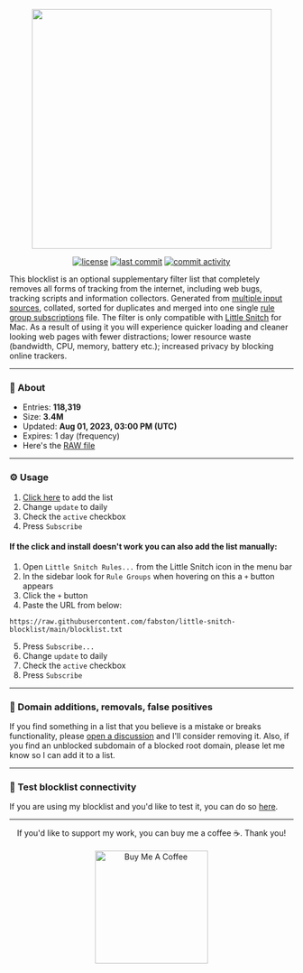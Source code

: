 <p align="center"><a href="https://github.com/fabston/little-snitch-blocklist" target="_blank"><img src="https://github.com/fabston/little-snitch-blocklist/blob/main/assets/logo.png?raw=true" width="425px"></a></p>

<p align="center">
    <a href="https://github.com/fabston/little-snitch-blocklist/blob/main/LICENSE"><img src="https://img.shields.io/github/license/fabston/little-snitch-blocklist" alt="license"></a>
    <a href="https://github.com/fabston/little-snitch-blocklist/commits/main"><img src="https://img.shields.io/github/last-commit/fabston/little-snitch-blocklist" alt="last commit"></a>
    <a href="https://github.com/fabston/little-snitch-blocklist/commits/main"><img src="https://img.shields.io/github/commit-activity/m/fabston/little-snitch-blocklist" alt="commit activity"></a>
</p>

This blocklist is an optional supplementary filter list that completely removes all forms of tracking from the internet, including web bugs, tracking scripts and information collectors. Generated from [multiple input sources](https://github.com/fabston/little-snitch-blocklist/blob/main/SOURCES.md), collated, sorted for duplicates and merged into one single [rule group subscriptions](https://help.obdev.at/littlesnitch4/lsc-rule-group-subscriptions) file. The filter is only compatible with [Little Snitch](https://www.obdev.at/products/littlesnitch/index.html) for Mac. As a result of using it you will experience quicker loading and cleaner looking web pages with fewer distractions; lower resource waste (bandwidth, CPU, memory, battery etc.); increased privacy by blocking online trackers.

----

### 🌟 About

* Entries: **118,319**
* Size: **3.4M**
* Updated: **Aug 01, 2023, 03:00 PM (UTC)**
* Expires: 1 day (frequency)
* Here's the [RAW file](https://raw.githubusercontent.com/fabston/little-snitch-blocklist/main/blocklist.txt)

---

### ⚙️ Usage

1. [Click here](https://little-snitch-blocklist.netlify.app/add-blocklist.html) to add the list
2. Change `update` to daily
3. Check the `active` checkbox
4. Press `Subscribe`

#### If the click and install doesn't work you can also add the list manually:

1. Open `Little Snitch Rules...` from the Little Snitch icon in the menu bar
2. In the sidebar look for `Rule Groups` when hovering on this a `+` button appears
3. Click the `+` button
4. Paste the URL from below:
```
https://raw.githubusercontent.com/fabston/little-snitch-blocklist/main/blocklist.txt
```
5. Press `Subscribe...`
6. Change `update` to daily
7. Check the `active` checkbox
8. Press `Subscribe`
---

### 🐞 Domain additions, removals, false positives 

If you find something in a list that you believe is a mistake or breaks functionality, please [open a discussion](https://github.com/fabston/little-snitch-blocklist/discussions/categories/false-positive) and I'll consider removing it. Also, if you find an unblocked subdomain of a blocked root domain, please let me know so I can add it to a list. 

---

### 🚦 Test blocklist connectivity

If you are using my blocklist and you'd like to test it, you can do so [here](https://little-snitch-blocklist.netlify.app/).

---

<p align="center">
    If you'd like to support my work, you can buy me a coffee ☕️. Thank you!
    <br><br>
    <a href="https://www.buymeacoffee.com/fabston"><img alt="Buy Me A Coffee" title="☕️" src="https://github.com/fabston/little-snitch-blocklist/blob/main/assets/bmac.png?raw=true" width=200px></a>
</p>